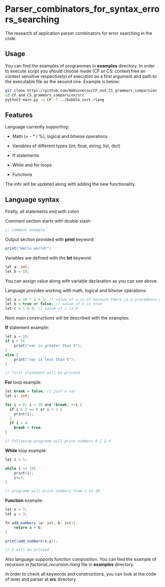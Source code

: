 # Parser_combinators_for_syntax_errors_searching

The research of applcation parser combinators for error searching in the code.

## Usage

You can find the examples of programmes in **examples** directory. In order to execute script you should choose mode (CF or CS: context free an context sensitive respectively) of execution as a first argument and path to the executable file as the second one. Example is below:

```sh
git clone https://github.com/mmkuznecov/CF_and_CS_grammars_comparsion
cd CF_and_CS_grammars_comparsion/src
python3 main.py -m CF -f ../bubble_sort.rlang
```

## Features

Language currently supporting:

* Math (+ - * / %), logical and bitwise operations

* Variables of different types (int, float, string, list, dict)

* If statements

* While and for loops

* Functions

The info will be updated along with adding the new functionality.

## Language syntax

Firstly, all statements end with colon

Comment section starts with double slash:

```java
// comment example
```

Output section provided with **print** keyword:

```java
print("Hello world!")
```

Variables are defined with the **let** keyword:

```java
let a: int;
let b = 10;
```

You can assign value along with variable declaration as you can see above.

Language provides working with math, logical and bitwise operations:

```java
let a = 10 * 2 + 3; // value of a is 23 because there is a precedence of operations
let b = true or false; // value of b is true
let c = 1 & 0; // value of c is 0
```

Next main constructions will be described with the examples:

**If** statement example:

```java
let a = 10;
if a > 5{
    print("var is greater than 5");
}
else {
    print("var is less than 5"); 
}

// first statement will be printed
```

**For** loop example:

```java
let break = false; // just a var
let i: int;

for i = 0; i < 10 and !break; ++i {
  if i % 2 == 0 or i < 2 {
    print(i);
  }
  if i > 4 
    break = true;
}

// following programm will print numbers 0 1 2 4
```

**While** loop example:

```java
let i = 1;

while i <= 10{
    print(i);
    i+=1;
}

// programm will print numbers from 1 to 10
```

**Function** example:

```java
let x = 2;
let y = 3;

fn add_numbers (a: int, b: int){
    return a + b;
}

print(add_numbers(x,y));

// 5 will be printed
```

Also language supports function composition. You can find the example of recursion in *factorial_recursion.rlang* file in **examples** directory.

In order to check all keywords and constructions, you can look at the code of lexer and parser at **src** directory.
